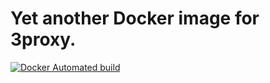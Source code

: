 # Yet another Docker image for 3proxy.

[![Docker Automated build](https://img.shields.io/docker/automated/ayumukasuga/3proxy.svg)](https://hub.docker.com/r/ayumukasuga/3proxy/)

